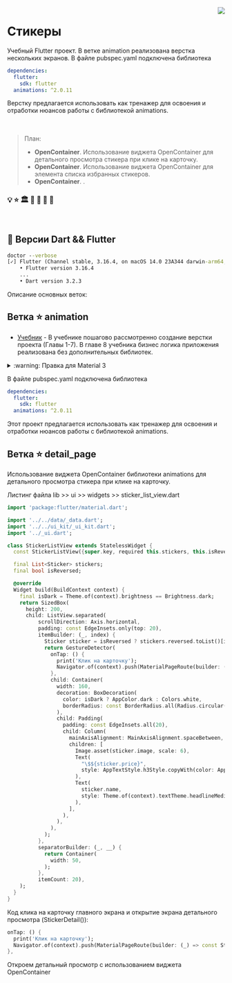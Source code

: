 <img src="assets/images/profile_pic.png" align="right" />

# Стикеры
Учебный Flutter проект.
В ветке animation реализована верстка нескольких экранов. 
В файле pubspec.yaml подключена библиотека 
```yaml
dependencies:
  flutter:
    sdk: flutter
  animations: ^2.0.11
```
Верстку предлагается использовать как тренажер для освоения и отработки нюансов работы с библиотекой animations.
<br/>
<br/>
<br/>


> План:
> 
> 
> - **OpenContainer**. Использование виджета OpenContainer для детального просмотра стикера при клике на карточку.
> - **OpenContainer**. Использование виджета OpenContainer для элемента списка избранных стикеров.
> - **OpenContainer**. .



### :bulb:  :star:  :classical_building:  :mag_right:  :test_tube:  :toolbox: :book:

<br/>

## :construction: Версии Dart && Flutter

```cmd
doctor --verbose
[✓] Flutter (Channel stable, 3.16.4, on macOS 14.0 23A344 darwin-arm64, locale ru-RU)
    • Flutter version 3.16.4 
    ...
    • Dart version 3.2.3
```

Описание основных веток:

## Ветка :star: animation

- [Учебник](https://yulmosk.github.io/SunStickers/tutorials/Stickers.pdf) - В учебнике пошагово рассмотренно создание верстки проекта (Главы 1-7). В главе 8 учебника бизнес логика приложения реализована без дополнительных библиотек.

<details>
    <summary> :warning: Правка для Material 3 </summary>

### Правка для Material 3

Верстка в учебнике реализована в условиях Material 2. В ветке main сделана правка, отменяющая Мaterial 3 
Листинг файла lib >> ui_kit >> app_theme.dart

```dart
class AppTheme {
  const AppTheme._();

  static ThemeData lightTheme = ThemeData(
    useMaterial3: false,
    brightness: Brightness.light,
    //...
  );

  static ThemeData darkTheme = ThemeData(
  useMaterial3: false,
  brightness: Brightness.dark,
    //...
  );
}
```
Эта правка - минимальное изменение в коде, позволяющее пользоваться учебником.
</details>

В файле pubspec.yaml подключена библиотека
```yaml
dependencies:
  flutter:
    sdk: flutter
  animations: ^2.0.11
```
Этот проект предлагается использовать как тренажер для освоения и отработки нюансов работы с библиотекой animations.

## Ветка :star: detail_page

Использование виджета OpenContainer библиотеки animations для детального просмотра стикера при клике на карточку.

Листинг файла lib >> ui >> widgets >> sticker_list_view.dart

```dart
import 'package:flutter/material.dart';

import '../../data/_data.dart';
import '../../ui_kit/_ui_kit.dart';
import '../_ui.dart';

class StickerListView extends StatelessWidget {
  const StickerListView({super.key, required this.stickers, this.isReversed = false});

  final List<Sticker> stickers;
  final bool isReversed;

  @override
  Widget build(BuildContext context) {
    final isDark = Theme.of(context).brightness == Brightness.dark;
    return SizedBox(
      height: 200,
      child: ListView.separated(
          scrollDirection: Axis.horizontal,
          padding: const EdgeInsets.only(top: 20),
          itemBuilder: (_, index) {
            Sticker sticker = isReversed ? stickers.reversed.toList()[index] : stickers[index];
            return GestureDetector(
              onTap: () {
                print('Клик на карточку');
                Navigator.of(context).push(MaterialPageRoute(builder: (_) => const StickerDetail()));
              },
              child: Container(
                width: 160,
                decoration: BoxDecoration(
                  color: isDark ? AppColor.dark : Colors.white,
                  borderRadius: const BorderRadius.all(Radius.circular(20)),
                ),
                child: Padding(
                  padding: const EdgeInsets.all(20),
                  child: Column(
                    mainAxisAlignment: MainAxisAlignment.spaceBetween,
                    children: [
                      Image.asset(sticker.image, scale: 6),
                      Text(
                        "\$${sticker.price}",
                        style: AppTextStyle.h3Style.copyWith(color: AppColor.accent),
                      ),
                      Text(
                        sticker.name,
                        style: Theme.of(context).textTheme.headlineMedium?.copyWith(fontWeight: FontWeight.bold),
                      ),
                    ],
                  ),
                ),
              ),
            );
          },
          separatorBuilder: (_, __) {
            return Container(
              width: 50,
            );
          },
          itemCount: 20),
    );
  }
}

```

Код клика на карточку главного экрана и открытие экрана детального просмотра (StickerDetail()):

```dart
onTap: () {
  print('Клик на карточку');
  Navigator.of(context).push(MaterialPageRoute(builder: (_) => const StickerDetail()));
},
```

Откроем детальный просмотр с использованием виджета OpenContainer